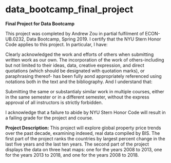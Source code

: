 # data_bootcamp_final_project

**Final Project for Data Bootcamp** 

This project was completed by Andrew Zou in partial fulfilment of ECON-UB.0232, Data Bootcamp, Spring 2019. I certify that the NYU Stern Honor Code applies to this project. In particular, I have:

Clearly acknowledged the work and efforts of others when submitting written work as our own. The incorporation of the work of others-including but not limited to their ideas, data, creative expression, and direct quotations (which should be designated with quotation marks), or paraphrasing thereof- has been fully aond appropriately referenced using notations both in the text and the bibliography.
And I understand that:

Submitting the same or substantialy similar work in multiple courses, either in the same semester or in a different semester, without the express approval of all instructors is strictly forbidden. 

I acknowledge that a failure to abide by NYU Stern Honor Code will result in a failing grade for the project and course. 


**Project Description:**
This project will explore global property price trends over the past decade, examining indexed, real data compiled by BIS. The first part of the project ranks the countries by largest percent change in the last five years and the last ten years. The second part of the project displays the data on three heat maps: one for the years 2008 to 2013, one for the years 2013 to 2018, and one for the years 2008 to 2018. 
